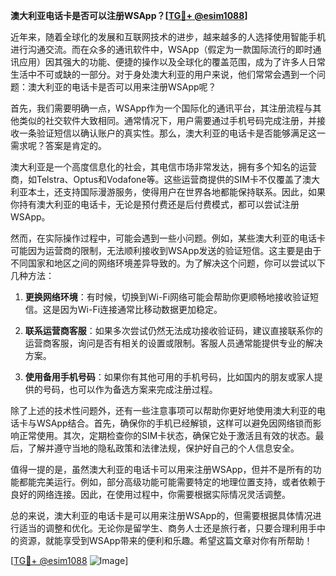 **澳大利亚电话卡是否可以注册WSApp？[[TG💪+ @esim1088](https://t.me/s/esim1088)]**

近年来，随着全球化的发展和互联网技术的进步，越来越多的人选择使用智能手机进行沟通交流。而在众多的通讯软件中，WSApp（假定为一款国际流行的即时通讯应用）因其强大的功能、便捷的操作以及全球化的覆盖范围，成为了许多人日常生活中不可或缺的一部分。对于身处澳大利亚的用户来说，他们常常会遇到一个问题：澳大利亚的电话卡是否可以用来注册WSApp呢？

首先，我们需要明确一点，WSApp作为一个国际化的通讯平台，其注册流程与其他类似的社交软件大致相同。通常情况下，用户需要通过手机号码完成注册，并接收一条验证短信以确认账户的真实性。那么，澳大利亚的电话卡是否能够满足这一需求呢？答案是肯定的。

澳大利亚是一个高度信息化的社会，其电信市场非常发达，拥有多个知名的运营商，如Telstra、Optus和Vodafone等。这些运营商提供的SIM卡不仅覆盖了澳大利亚本土，还支持国际漫游服务，使得用户在世界各地都能保持联系。因此，如果你持有澳大利亚的电话卡，无论是预付费还是后付费模式，都可以尝试注册WSApp。

然而，在实际操作过程中，可能会遇到一些小问题。例如，某些澳大利亚的电话卡可能因为运营商的限制，无法顺利接收到WSApp发送的验证短信。这主要是由于不同国家和地区之间的网络环境差异导致的。为了解决这个问题，你可以尝试以下几种方法：

1. **更换网络环境**：有时候，切换到Wi-Fi网络可能会帮助你更顺畅地接收验证短信。这是因为Wi-Fi连接通常比移动数据更加稳定。
   
2. **联系运营商客服**：如果多次尝试仍然无法成功接收验证码，建议直接联系你的运营商客服，询问是否有相关的设置或限制。客服人员通常能提供专业的解决方案。

3. **使用备用手机号码**：如果你有其他可用的手机号码，比如国内的朋友或家人提供的号码，也可以作为备选方案来完成注册过程。

除了上述的技术性问题外，还有一些注意事项可以帮助你更好地使用澳大利亚的电话卡与WSApp结合。首先，确保你的手机已经解锁，这样可以避免因网络锁而影响正常使用。其次，定期检查你的SIM卡状态，确保它处于激活且有效的状态。最后，了解并遵守当地的隐私政策和法律法规，保护好自己的个人信息安全。

值得一提的是，虽然澳大利亚的电话卡可以用来注册WSApp，但并不是所有的功能都能完美运行。例如，部分高级功能可能需要特定的地理位置支持，或者依赖于良好的网络连接。因此，在使用过程中，你需要根据实际情况灵活调整。

总的来说，澳大利亚的电话卡是可以用来注册WSApp的，但需要根据具体情况进行适当的调整和优化。无论你是留学生、商务人士还是旅行者，只要合理利用手中的资源，就能享受到WSApp带来的便利和乐趣。希望这篇文章对你有所帮助！

[[TG💪+ @esim1088](https://t.me/s/esim1088) ![Image](https://i.postimg.cc/4NQfJmqS/Snipaste-2025-05-13-00-14-12.png)]